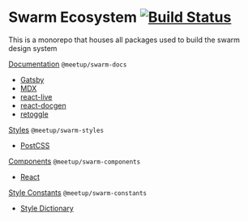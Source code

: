 # Swarm Ecosystem [![Build Status](https://travis-ci.com/meetup/swarm-ui.svg?branch=master)](https://travis-ci.com/meetup/swarm-ui)
This is a monorepo that houses all packages used to build the swarm design system

[Documentation](https://github.com/meetup/swarm-ui/tree/master/packages/swarm-docs) `@meetup/swarm-docs`
+ [Gatsby](https://www.gatsbyjs.org/)
+ [MDX](https://mdxjs.com/)
+ [react-live](https://react-live.kitten.sh)
+ [react-docgen](http://reactcommunity.org/react-docgen/)
+ [retoggle](https://retoggle.debuggable.io)

[Styles](https://github.com/meetup/swarm-ui/tree/master/packages/swarm-styles) `@meetup/swarm-styles`
+ [PostCSS](https://github.com/postcss/postcss)

[Components](https://github.com/meetup/swarm-ui/tree/master/packages/swarm-components) `@meetup/swarm-components`
+ [React](https://reactjs.org/)

[Style Constants](https://github.com/meetup/swarm-ui/tree/master/packages/swarm-constants) `@meetup/swarm-constants`
+ [Style Dictionary](https://amzn.github.io/style-dictionary/#/)
